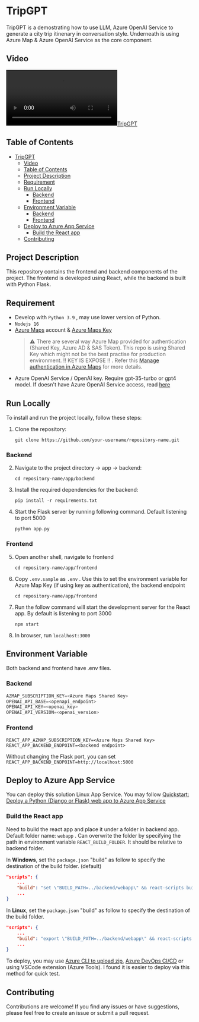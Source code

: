 # TripGPT

TripGPT is a demostrating how to use LLM, Azure OpenAI Service to generate a city trip itinenary in conversation style. Underneath is using Azure Map & Azure OpenAI Service as the core component.


## Video
[![TripGPT](/assets/tripgpt_demo.mp4)](/assets/tripgpt_demo.mp4)

## Table of Contents

- [TripGPT](#tripgpt)
  - [Video](#video)
  - [Table of Contents](#table-of-contents)
  - [Project Description](#project-description)
  - [Requirement](#requirement)
  - [Run Locally](#run-locally)
    - [Backend](#backend)
    - [Frontend](#frontend)
  - [Environment Variable](#environment-variable)
    - [Backend](#backend-1)
    - [Frontend](#frontend-1)
  - [Deploy to Azure App Service](#deploy-to-azure-app-service)
    - [Build the React app](#build-the-react-app)
  - [Contributing](#contributing)

## Project Description

This repository contains the frontend and backend components of the project. The frontend is developed using React, while the backend is built with Python Flask.

## Requirement
* Develop with `Python 3.9` , may use lower version of Python.
* `Nodejs 16`
* [Azure Maps](https://learn.microsoft.com/en-us/azure/azure-maps/how-to-manage-account-keys) account & [Azure Maps Key](https://learn.microsoft.com/en-us/azure/azure-maps/how-to-manage-authentication#view-authentication-details)
  > &#x26a0;&#xfe0f; There are several way Azure Map provided for authentication (Shared Key, Azure AD & SAS Token). This repo is using Shared Key which might not be the best practise for production environment. !! KEY IS EXPOSE !! . Refer this [Manage authentication in Azure Maps](https://learn.microsoft.com/en-us/azure/azure-maps/how-to-manage-authentication#choose-an-authentication-and-authorization-scenario) for more details.
* Azure OpenAI Service / OpenAI key. Require gpt-35-turbo or gpt4 model. If doesn't have Azure OpenAI Service access, read [here](https://learn.microsoft.com/en-us/legal/cognitive-services/openai/limited-access)
## Run Locally

To install and run the project locally, follow these steps:

1. Clone the repository:

   ```shell
   git clone https://github.com/your-username/repository-name.git
   ```
### Backend
2. Navigate to the project directory -> app -> backend:

   ```shell
   cd repository-name/app/backend
   ```

3. Install the required dependencies for the backend:

   ```shell
   pip install -r requirements.txt
   ```
4. Start the Flask server by running following command. Default listening to port 5000
   ```shell
   python app.py
   ```

### Frontend
5. Open another shell, navigate to frontend
   ```shell
   cd repository-name/app/frontend
   ```
6. Copy `.env.sample` as `.env` . Use this to set the environment variable for Azure Map Key (if using key as authentication), the backend endpoint
   ```shell
   cd repository-name/app/frontend
   ```
7. Run the follow command will start the development server for the React app. By default is listening to port 3000
   ```shell
   npm start
   ```
8. In browser, run `localhost:3000`
 
## Environment Variable
Both backend and frontend have .env files. 
### Backend

```python
AZMAP_SUBSCRIPTION_KEY=<Azure Maps Shared Key>
OPENAI_API_BASE=<openapi_endpoint>
OPENAI_API_KEY=<openai_key>
OPENAI_API_VERSION=<openai_version>
```

### Frontend
```
REACT_APP_AZMAP_SUBSCRIPTION_KEY=<Azure Maps Shared Key>
REACT_APP_BACKEND_ENDPOINT=<backend endpoint>
```
Without changing the Flask port, you can set `REACT_APP_BACKEND_ENDPOINT=http://localhost:5000`

## Deploy to Azure App Service
You can deploy this solution Linux App Service. You may follow [Quickstart: Deploy a Python (Django or Flask) web app to Azure App Service](https://learn.microsoft.com/en-us/azure/app-service/quickstart-python?tabs=flask%2Cwindows%2Cazure-cli%2Cvscode-deploy%2Cdeploy-instructions-azportal%2Cterminal-bash%2Cdeploy-instructions-zip-azcli)

### Build the React app
Need to build the react app and place it under a folder in backend app. Default folder name: `webapp` . Can overwrite the folder by specifying the path in environment variable `REACT_BUILD_FOLDER`. It should be relative to backend folder. 

In **Windows**, set the `package.json` "build" as follow to specify the destination of the build folder. (default)
```json
"scripts": {
    ...
    "build": "set \"BUILD_PATH=../backend/webapp\" && react-scripts build",
    ...
}
```
In **Linux**, set the `package.json` "build" as follow to specify the destination of the build folder. 
```json
"scripts": {
    ...
    "build": "export \"BUILD_PATH=../backend/webapp\" && react-scripts build",
    ...
}
```

To deploy, you may use [Azure CLI to upload zip](https://learn.microsoft.com/en-us/azure/app-service/deploy-zip?tabs=cli), [Azure DevOps CI/CD](https://learn.microsoft.com/en-us/azure/app-service/deploy-azure-pipelines?tabs=yaml) or using VSCode extension (Azure Tools). I found it is easier to deploy via this method for quick test.

## Contributing

Contributions are welcome! If you find any issues or have suggestions, please feel free to create an issue or submit a pull request.



